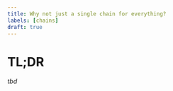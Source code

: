 ```yaml
---
title: Why not just a single chain for everything?
labels: [chains]
draft: true
---
```


# TL;DR

_tbd_
